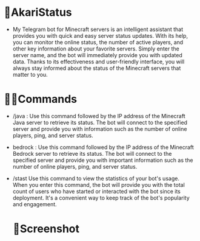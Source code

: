 # 🤖AkariStatus
- My Telegram bot for Minecraft servers is an intelligent assistant that provides you with quick and easy server status updates. With its help, you can monitor     the online status, the number of active players, and other key information about your favorite servers. Simply enter the server name, and the bot will           immediately provide you with updated data. Thanks to its effectiveness and user-friendly interface, you will always stay informed about the status of the         Minecraft servers that matter to you.

# 👨‍💻Commands
- /java <Minecraft Java server IP>:
  Use this command followed by the IP address of the Minecraft Java server to retrieve its status. The bot will connect to the specified server and provide you     with information such as the number of online players, ping, and server status.

- bedrock <Minecraft Bedrock server IP>:
  Use this command followed by the IP address of the Minecraft Bedrock server to retrieve its status. The bot will connect to the specified server and provide     you with important information such as the number of online players, ping, and server status.

- /stast
  Use this command to view the statistics of your bot's usage. When you enter this command, the bot will provide you with the total count of users who have         started or interacted with the bot since its deployment. It's a convenient way to keep track of the bot's popularity and engagement.

  # 👨Screenshot
